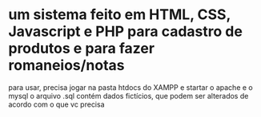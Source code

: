 # um sistema feito em HTML, CSS, Javascript e PHP para cadastro de produtos e para fazer romaneios/notas

para usar, precisa jogar na pasta htdocs do XAMPP e startar o apache e o mysql
o arquivo .sql contém dados fictícios, que podem ser alterados de acordo com o que vc precisa
